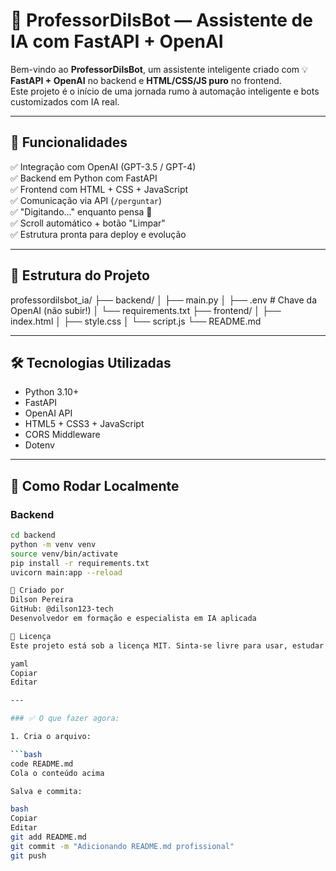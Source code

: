 # 🧠 ProfessorDilsBot — Assistente de IA com FastAPI + OpenAI

Bem-vindo ao **ProfessorDilsBot**, um assistente inteligente criado com 💡 **FastAPI + OpenAI** no backend e **HTML/CSS/JS puro** no frontend.  
Este projeto é o início de uma jornada rumo à automação inteligente e bots customizados com IA real.

---

## 🚀 Funcionalidades

✅ Integração com OpenAI (GPT-3.5 / GPT-4)  
✅ Backend em Python com FastAPI  
✅ Frontend com HTML + CSS + JavaScript  
✅ Comunicação via API (`/perguntar`)  
✅ "Digitando..." enquanto pensa 🤖  
✅ Scroll automático + botão "Limpar"  
✅ Estrutura pronta para deploy e evolução

---

## 📂 Estrutura do Projeto

professordilsbot_ia/
├── backend/
│ ├── main.py
│ ├── .env # Chave da OpenAI (não subir!)
│ └── requirements.txt
├── frontend/
│ ├── index.html
│ ├── style.css
│ └── script.js
└── README.md


---

## 🛠️ Tecnologias Utilizadas

- Python 3.10+
- FastAPI
- OpenAI API
- HTML5 + CSS3 + JavaScript
- CORS Middleware
- Dotenv

---

## 🔧 Como Rodar Localmente

### Backend

```bash
cd backend
python -m venv venv
source venv/bin/activate
pip install -r requirements.txt
uvicorn main:app --reload

🙌 Criado por
Dilson Pereira
GitHub: @dilson123-tech
Desenvolvedor em formação e especialista em IA aplicada

📜 Licença
Este projeto está sob a licença MIT. Sinta-se livre para usar, estudar e adaptar!

yaml
Copiar
Editar

---

### ✅ O que fazer agora:

1. Cria o arquivo:

```bash
code README.md
Cola o conteúdo acima

Salva e commita:

bash
Copiar
Editar
git add README.md
git commit -m "Adicionando README.md profissional"
git push
